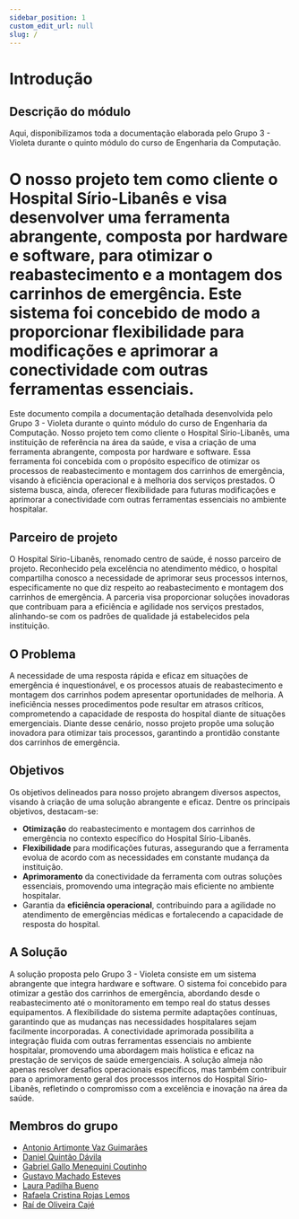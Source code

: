 ```yaml
---
sidebar_position: 1
custom_edit_url: null
slug: /
---
```


# Introdução

## Descrição do módulo

Aqui, disponibilizamos toda a documentação elaborada pelo Grupo 3 - Violeta durante o quinto módulo do curso de Engenharia da Computação.

O nosso projeto tem como cliente o Hospital Sírio-Libanês e visa desenvolver uma ferramenta abrangente, composta por hardware e software, para otimizar o reabastecimento e a montagem dos carrinhos de emergência. Este sistema foi concebido de modo a proporcionar flexibilidade para modificações e aprimorar a conectividade com outras ferramentas essenciais.
=======
Este documento compila a documentação detalhada desenvolvida pelo Grupo 3 - Violeta durante o quinto módulo do curso de Engenharia da Computação. Nosso projeto tem como cliente o Hospital Sírio-Libanês, uma instituição de referência na área da saúde, e visa a criação de uma ferramenta abrangente, composta por hardware e software. Essa ferramenta foi concebida com o propósito específico de otimizar os processos de reabastecimento e montagem dos carrinhos de emergência, visando à eficiência operacional e à melhoria dos serviços prestados. O sistema busca, ainda, oferecer flexibilidade para futuras modificações e aprimorar a conectividade com outras ferramentas essenciais no ambiente hospitalar.

## Parceiro de projeto
O Hospital Sírio-Libanês, renomado centro de saúde, é nosso parceiro de projeto. Reconhecido pela excelência no atendimento médico, o hospital compartilha conosco a necessidade de aprimorar seus processos internos, especificamente no que diz respeito ao reabastecimento e montagem dos carrinhos de emergência. A parceria visa proporcionar soluções inovadoras que contribuam para a eficiência e agilidade nos serviços prestados, alinhando-se com os padrões de qualidade já estabelecidos pela instituição.

## O Problema 

 A necessidade de uma resposta rápida e eficaz em situações de emergência é inquestionável, e os processos atuais de reabastecimento e montagem dos carrinhos podem apresentar oportunidades de melhoria. A ineficiência nesses procedimentos pode resultar em atrasos críticos, comprometendo a capacidade de resposta do hospital diante de situações emergenciais. Diante desse cenário, nosso projeto propõe uma solução inovadora para otimizar tais processos, garantindo a prontidão constante dos carrinhos de emergência.

## Objetivos

Os objetivos delineados para nosso projeto abrangem diversos aspectos, visando à criação de uma solução abrangente e eficaz. Dentre os principais objetivos, destacam-se:

- **Otimização** do reabastecimento e montagem dos carrinhos de emergência no contexto específico do Hospital Sírio-Libanês.
- **Flexibilidade** para modificações futuras, assegurando que a ferramenta evolua de acordo com as necessidades em constante mudança da instituição.
- **Aprimoramento** da conectividade da ferramenta com outras soluções essenciais, promovendo uma integração mais eficiente no ambiente hospitalar.
- Garantia da **eficiência operacional**, contribuindo para a agilidade no atendimento de emergências médicas e fortalecendo a capacidade de resposta do hospital.

## A Solução 

A solução proposta pelo Grupo 3 - Violeta consiste em um sistema abrangente que integra hardware e software. O sistema foi concebido para otimizar a gestão dos carrinhos de emergência, abordando desde o reabastecimento até o monitoramento em tempo real do status desses equipamentos. A flexibilidade do sistema permite adaptações contínuas, garantindo que as mudanças nas necessidades hospitalares sejam facilmente incorporadas. A conectividade aprimorada possibilita a integração fluida com outras ferramentas essenciais no ambiente hospitalar, promovendo uma abordagem mais holística e eficaz na prestação de serviços de saúde emergenciais. A solução almeja não apenas resolver desafios operacionais específicos, mas também contribuir para o aprimoramento geral dos processos internos do Hospital Sírio-Libanês, refletindo o compromisso com a excelência e inovação na área da saúde.


## Membros do grupo

- [Antonio Artimonte Vaz Guimarães](https://www.linkedin.com/in/antonio-guimar%C3%A3es-2bb961264?utm_source=share&utm_campaign=share_via&utm_content=profile&utm_medium=ios_app)
- [Daniel Quintão Dávila](https://github.com/danielquintaos/)
- [Gabriel Gallo Menequini Coutinho](https://www.linkedin.com/in/gabriel-gallo-m-coutinho-443809232/)
- [Gustavo Machado Esteves](https://github.com/gustavoesteves0)
- [Laura Padilha Bueno](https://www.linkedin.com/in/laura-padilha-bueno-b358419a/)
- [Rafaela Cristina Rojas Lemos](https://www.linkedin.com/in/rafaelarojas/)
- [Raí de Oliveira Cajé](https://www.linkedin.com/in/raideoliveira/)

